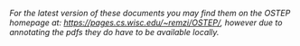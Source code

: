 *For the latest version of these documents you may find them on the OSTEP homepage at: https://pages.cs.wisc.edu/~remzi/OSTEP/, however due to annotating the pdfs they do have to be available locally.*
